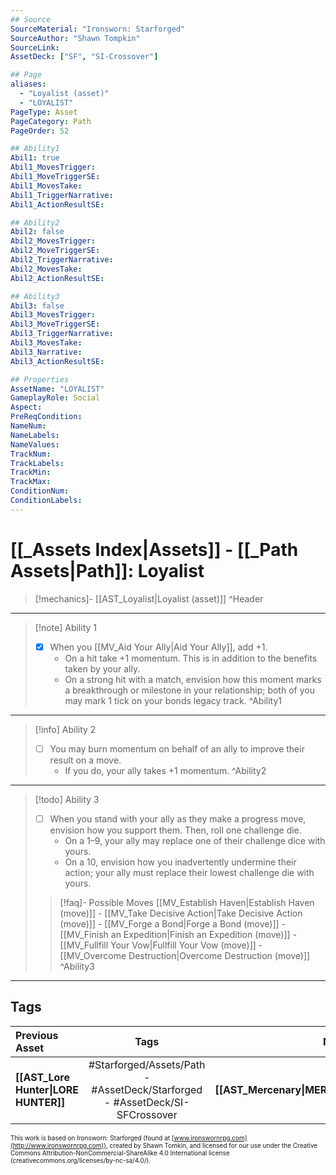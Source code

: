 ```yaml
---
## Source
SourceMaterial: "Ironsworn: Starforged"
SourceAuthor: "Shawn Tompkin"
SourceLink: 
AssetDeck: ["SF", "SI-Crossover"]

## Page
aliases:
  - "Loyalist (asset)"
  - "LOYALIST"
PageType: Asset
PageCategory: Path
PageOrder: 52

## Ability1
Abil1: true
Abil1_MovesTrigger:
Abil1_MoveTriggerSE:
Abil1_MovesTake:
Abil1_TriggerNarrative:
Abil1_ActionResultSE:

## Ability2
Abil2: false
Abil2_MovesTrigger:
Abil2_MoveTriggerSE:
Abil2_TriggerNarrative:
Abil2_MovesTake:
Abil2_ActionResultSE:

## Ability3
Abil3: false
Abil3_MovesTrigger:
Abil3_MoveTriggerSE:
Abil3_TriggerNarrative:
Abil3_MovesTake:
Abil3_Narrative:
Abil3_ActionResultSE:

## Properties
AssetName: "LOYALIST"
GameplayRole: Social
Aspect:
PreReqCondition: 
NameNum:
NameLabels:
NameValues:
TrackNum:
TrackLabels:
TrackMin:
TrackMax:
ConditionNum:
ConditionLabels:
---
```

# [[_Assets Index|Assets]] - [[_Path Assets|Path]]: Loyalist
> [!mechanics]- [[AST_Loyalist|Loyalist (asset)]] ^Header
___
> [!note] Ability 1
> - [x] When you [[MV_Aid Your Ally|Aid Your Ally]], add +1.
> 	- On a hit take +1 momentum. This is in addition to the benefits taken by your ally. 
> 	- On a strong hit with a match, envision how this moment marks a breakthrough or milestone in your relationship; both of you may mark 1 tick on your bonds legacy track. ^Ability1
___
> [!info] Ability 2
> - [ ] You may burn momentum on behalf of an ally to improve their result on a move. 
> 	- If you do, your ally takes +1 momentum. ^Ability2
___
> [!todo] Ability 3
> - [ ] When you stand with your ally as they make a progress move, envision how you support them. Then, roll one challenge die. 
> 	- On a 1–9, your ally may replace one of their challenge dice with yours. 
> 	- On a 10, envision how you inadvertently undermine their action; your ally must replace their lowest challenge die with yours.
> > [!faq]- Possible Moves
> > [[MV_Establish Haven|Establish Haven (move)]] - [[MV_Take Decisive Action|Take Decisive Action (move)]] - [[MV_Forge a Bond|Forge a Bond (move)]] - [[MV_Finish an Expedition|Finish an Expedition (move)]] - [[MV_Fullfill Your Vow|Fullfill Your Vow (move)]] - [[MV_Overcome Destruction|Overcome Destruction (move)]] ^Ability3
___

## Tags
| Previous Asset | Tags | Next Asset |
| :--- | :---: | ---: |
| **[[AST_Lore Hunter\|LORE HUNTER]]** | #Starforged/Assets/Path - #AssetDeck/Starforged - #AssetDeck/SI-SFCrossover | **[[AST_Mercenary\|MERCENARY]]** |

<font size=-2>This work is based on Ironsworn: Starforged (found at [www.ironswornrpg.com](http://www.ironswornrpg.com)), created by Shawn Tomkin, and licensed for our use under the Creative Commons Attribution-NonCommercial-ShareAlike 4.0 International license  (creativecommons.org/licenses/by-nc-sa/4.0/).</font>